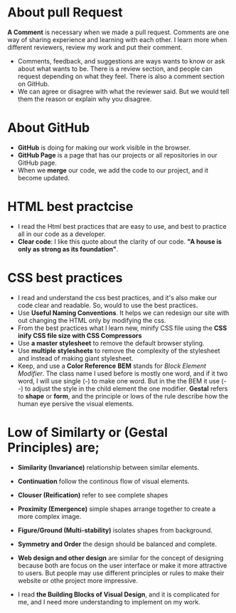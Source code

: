 # About pull Request
**A Comment** is necessary when we made a pull request. Comments are one way of sharing experience and learning with each other. I learn more when different reviewers, review my work and put their comment. 
- Comments, feedback, and suggestions are ways wants to know or ask about what wants to be. There is a review section, and people can request depending on what they feel. There is also a comment section on GitHub. 
- We can agree or disagree with what the reviewer said. But we would tell them the reason or explain why you disagree.

# About GitHub
- **GitHub** is doing for making our work visible in the browser.
- **GitHub Page** is a page that has our projects or all repositories in our GitHub page.
-  When we **merge** our code, we add the code to our project, and it become updated. 

# HTML best practcise
- I read the Html best practices that are easy to use, and best to practice all in our code as a developer.
- **Clear code**: I like this quote about the clarity of our code.  **"A house is only as strong as its foundation"**.

# CSS best practices
- I read and understand the css best practices, and it's also make our code clear and readable. So, would to use the best practices.
- Use **Useful Naming Conventions**. It helps we can redesign our site with out changing the HTML only by modifying the css.
- From the best practices what I learn new, minify CSS file using the **CSS inify CSS file size with CSS Compressors**
- Use **a master stylesheet** to remove the default browser styling.
- Use **multiple stylesheets** to remove the complexity of the stylesheet and instead of making giant stylesheet.
- Keep, and use a **Color Reference**
**BEM** stands for *Block Element Modifier*. The class name I used before is mostly one word, and if it two word, I will use single (-) to make one word. But in the the BEM it use (--) to adjust the style in the child element the one modifier.
**Gestal** refers to **shape** or **form**, and the principle or lows of the rule describe how the  human eye persive the visual elements.
# Low of Similarty or (Gestal Principles) are;
   - **Similarity (Invariance)** relationship between similar elements.
   - **Continuation** follow the continous flow of visual elements.
   - **Clouser (Reification)** refer to see complete shapes
   - **Proximity (Emergence)** simple shapes arrange together to create a more complex image.
   - **Figure/Ground (Multi-stability)** isolates shapes from background.
   - **Symmetry and Order** the design should be balanced and complete.
   
- **Web design and other design** are similar for the concept of designing because both are focus on the user interface or make it more attractive to users. But people may use different principles or rules to make their website or othe project more impressive.

- I read **the Building Blocks of Visual Design**, and it is complicated for me, and I need more understanding to implement on my work. 
